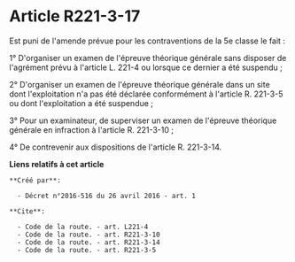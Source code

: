 # Article R221-3-17

Est puni de l'amende prévue pour les contraventions de la 5e classe le fait : 

1° D'organiser un examen de l'épreuve théorique générale sans disposer de l'agrément prévu à l'article L. 221-4 ou lorsque ce
dernier a été suspendu ; 

2° D'organiser un examen de l'épreuve théorique générale dans un site dont l'exploitation n'a pas été déclarée conformément à
l'article R. 221-3-5 ou dont l'exploitation a été suspendue ; 

3° Pour un examinateur, de superviser un examen de l'épreuve théorique générale en infraction à l'article R. 221-3-10 ; 

4° De contrevenir aux dispositions de l'article R. 221-3-14.

**Liens relatifs à cet article**

	**Créé par**:

	  - Décret n°2016-516 du 26 avril 2016 - art. 1

	**Cite**:

	  - Code de la route. - art. L221-4
	  - Code de la route. - art. R221-3-10
	  - Code de la route. - art. R221-3-14
	  - Code de la route. - art. R221-3-5
